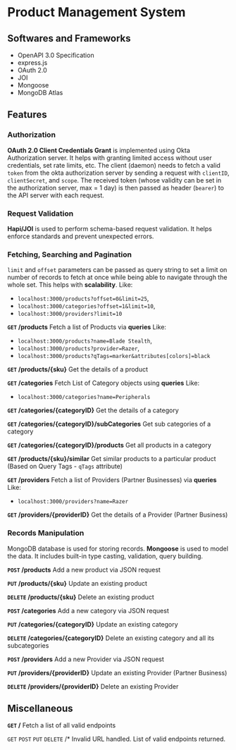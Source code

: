 # Product Management System

## Softwares and Frameworks
- OpenAPI 3.0 Specification
- express.js
- OAuth 2.0
- JOI 
- Mongoose
- MongoDB Atlas

## Features

### Authorization 
**OAuth 2.0 Client Credentials Grant** is implemented using Okta Authorization server. It helps with granting limited access without user credentials, set rate limits, etc.
The client (daemon) needs to fetch a valid `token` from the okta authorization server by sending a request with `clientID`, `clientSecret`, and `scope`.
The received token (whose validity can be set in the authorization server, max = 1 day) is then passed as header (`bearer`) to the API server with each request.

### Request Validation
**Hapi/JOI** is used to perform schema-based request validation. It helps enforce standards and prevent unexpected errors.

### Fetching, Searching and Pagination
`limit` and `offset` parameters can be passed as query string to set a limit on number of records to fetch at once while being able to navigate through the whole set. This helps with **scalability**. 
Like:
- `localhost:3000/products?offset=0&limit=25`,
- `localhost:3000/categories?offset=1&limit=10`,
- `localhost:3000/providers?limit=10`

**`GET` /products**
Fetch a list of Products via **queries**
Like:
- `localhost:3000/products?name=Blade Stealth`,
- `localhost:3000/products?provider=Razer`,
- `localhost:3000/products?qTags=marker&attributes[colors]=black`

**`GET` /products/{sku}**
Get the details of a product

**`GET` /categories**
Fetch List of Category objects using **queries**
Like:
- `localhost:3000/categories?name=Peripherals`

**`GET` /categories/{categoryID}**
Get the details of a category

**`GET` /categories/{categoryID}/subCategories**
Get sub categories of a category

**`GET` /categories/{categoryID}/products**
Get all products in a category

**`GET` /products/{sku}/similar**
Get similar products to a particular product (Based on Query Tags - `qTags` attribute)

**`GET` /providers**
Fetch a list of Providers (Partner Businesses) via **queries**
Like:
- `localhost:3000/providers?name=Razer`

**`GET` /providers/{providerID}**
Get the details of a Provider (Partner Business)

### Records Manipulation
MongoDB database is used for storing records. **Mongoose** is used  to model the data. It includes built-in type casting, validation, query building.

**`POST` /products**
Add a new product via JSON request

**`PUT` /products/{sku}**
Update an existing product

**`DELETE` /products/{sku}**
Delete an existing product

**`POST` /categories**
Add a new category via JSON request

**`PUT` /categories/{categoryID}**
Update an existing category

**`DELETE` /categories/{categoryID}**
Delete an existing category and all its subcategories

**`POST` /providers**
Add a new Provider via JSON request

**`PUT` /providers/{providerID}**
Update an existing Provider (Partner Business)

**`DELETE` /providers/{providerID}**
Delete an existing Provider

## Miscellaneous

**`GET` /**
Fetch a list of all valid endpoints

`GET` `POST` `PUT` `DELETE` /* 
Invalid URL handled. List of valid endpoints returned.